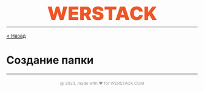 <p align="center">
  <img src="./WERSTACK.png" alt="WERSTACK-PLATFORM">
</p>

---

<font size="2"><a href="../README.md">< Назад</a></font>

# Создание папки

---

<p align="center">
  <font size="2" color="#999999"><small>@ 2023, made with ❤ for WERSTACK.COM</small></font>
</p>